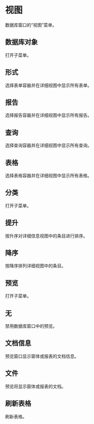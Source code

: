 # 视图


数据库窗口的“视图”菜单。

## 数据库对象


打开子菜单。

## 形式


选择表单容器并在详细视图中显示所有表单。

## 报告


选择报告容器并在详细视图中显示所有报告。

## 查询


选择查询容器并在详细视图中显示所有查询。

## 表格


选择表格容器并在详细视图中显示所有表格。

## 分类


打开子菜单。

## 提升


按升序对详细信息视图中的条目进行排序。

## 降序


按降序排列详细视图中的条目。

## 预览


打开子菜单。

## 无


禁用数据库窗口中的预览。

## 文档信息


预览窗口显示窗体或报表的文档信息。

## 文件


预览将显示窗体或报表的文档。

## 刷新表格


刷新表格。